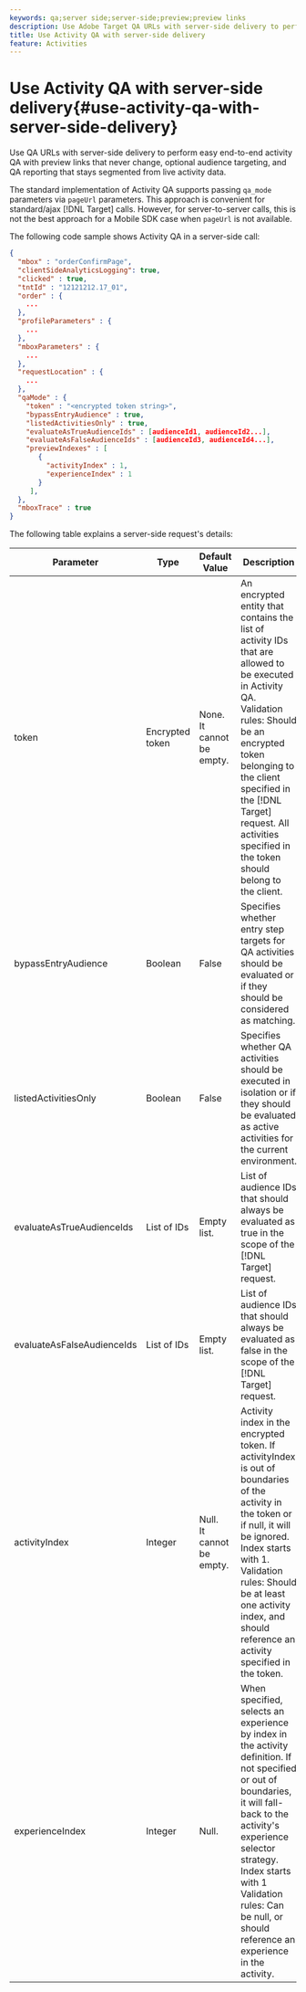 ```yaml
---
keywords: qa;server side;server-side;preview;preview links
description: Use Adobe Target QA URLs with server-side delivery to perform easy end-to-end activity QA with preview links that never change, optional audience targeting, and QA reporting that stays segmented from live activity data.
title: Use Activity QA with server-side delivery
feature: Activities
---
```


# Use Activity QA with server-side delivery{#use-activity-qa-with-server-side-delivery}

Use QA URLs with server-side delivery to perform easy end-to-end activity QA with preview links that never change, optional audience targeting, and QA reporting that stays segmented from live activity data.

The standard implementation of Activity QA supports passing `qa_mode` parameters via `pageUrl` parameters. This approach is convenient for standard/ajax [!DNL Target] calls. However, for server-to-server calls, this is not the best approach for a Mobile SDK case when `pageUrl` is not available.

The following code sample shows Activity QA in a server-side call:

```json
{
  "mbox" : "orderConfirmPage",
  "clientSideAnalyticsLogging": true,
  "clicked" : true,
  "tntId" : "12121212.17_01",
  "order" : {
    ...
  },
  "profileParameters" : {
    ...
  },
  "mboxParameters" : {
    ...
  },
  "requestLocation" : {
    ...
  },
  "qaMode" : {
    "token" : "<encrypted token string>",
    "bypassEntryAudience" : true,
    "listedActivitiesOnly" : true,
    "evaluateAsTrueAudienceIds" : [audienceId1, audienceId2...],
    "evaluateAsFalseAudienceIds" : [audienceId3, audienceId4...],
    "previewIndexes" : [
       {
         "activityIndex" : 1,
         "experienceIndex" : 1
       }
     ],
  },
  "mboxTrace" : true
}
```

The following table explains a server-side request's details:

| Parameter | Type | Default Value | Description |
|--- |--- |--- |--- |
|token|Encrypted token|None.<br>It cannot be empty.|An encrypted entity that contains the list of activity IDs that are allowed to be executed in Activity QA.<br>Validation rules: Should be an encrypted token belonging to the client specified in the [!DNL Target] request. All activities specified in the token should belong to the client.|
|bypassEntryAudience|Boolean|False|Specifies whether entry step targets for QA activities should be evaluated or if they should be considered as matching.|
|listedActivitiesOnly|Boolean|False|Specifies whether QA activities should be executed in isolation or if they should be evaluated as active activities for the current environment.|
|evaluateAsTrueAudienceIds|List of IDs|Empty list.|List of audience IDs that should always be evaluated as true in the scope of the [!DNL Target] request.|
|evaluateAsFalseAudienceIds|List of IDs|Empty list.|List of audience IDs that should always be evaluated as false in the scope of the [!DNL Target] request.|
|activityIndex|Integer|Null.<br>It cannot be empty.|Activity index in the encrypted token. If  activityIndex is out of boundaries of the activity in the token or if null, it will be ignored. Index starts with 1.<br>Validation rules: Should be at least one activity index, and should reference an activity specified in the token.|
|experienceIndex|Integer|Null.|When specified, selects an experience by index in the activity definition. If not specified or out of boundaries, it will fall-back to the activity's experience selector strategy. Index starts with 1  Validation rules: Can be null, or should reference an experience in the activity.|